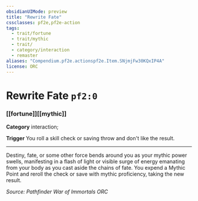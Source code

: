```yaml
---
obsidianUIMode: preview
title: "Rewrite Fate"
cssclasses: pf2e,pf2e-action
tags:
  - trait/fortune
  - trait/mythic
  - trait/
  - category/interaction
  - remaster
aliases: "Compendium.pf2e.actionspf2e.Item.SNjmjFw30KQxIP4A"
license: ORC
---
```

# Rewrite Fate `pf2:0`

### [[fortune]][[mythic]]

**Category** interaction; 




**Trigger** You roll a skill check or saving throw and don't like the result.

* * *

Destiny, fate, or some other force bends around you as your mythic power swells, manifesting in a flash of light or visible surge of energy emanating from your body as you cast aside the chains of fate. You expend a Mythic Point and reroll the check or save with mythic proficiency, taking the new result.

*Source: Pathfinder War of Immortals*
*ORC*